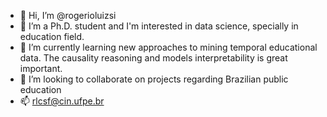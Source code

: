 - 👋 Hi, I’m @rogerioluizsi
- 👀 I’m a Ph.D. student and I'm interested in data science, specially in education field.
- 🌱 I’m currently learning new approaches to mining temporal educational data. The causality reasoning and models interpretability is great important.
- 💞️ I’m looking to collaborate on projects regarding Brazilian public education
- 📫 rlcsf@cin.ufpe.br

<!---
rogerioluizsi/rogerioluizsi is a ✨ special ✨ repository because its `README.md` (this file) appears on your GitHub profile.
You can click the Preview link to take a look at your changes.
--->
